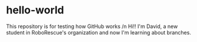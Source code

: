 # hello-world
This repository is for testing how GitHub works /n
Hi!! I'm David, a new student in RoboRescue's organization and now I'm learning about branches.
